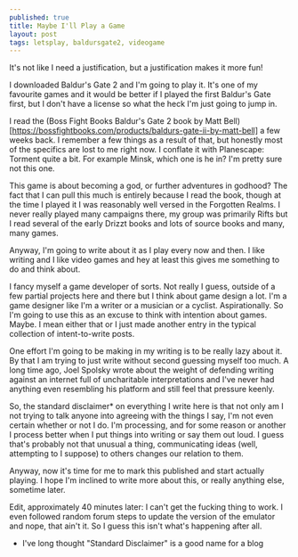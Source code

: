 ```yaml
---
published: true
title: Maybe I'll Play a Game
layout: post
tags: letsplay, baldursgate2, videogame
---
```


It's not like I need a justification, but a justification makes it more fun! 

I downloaded Baldur's Gate 2 and I'm going to play it. It's one of my favourite games and it would be better if I played the first Baldur's Gate first, but I don't have a license so what the heck I'm just going to jump in.

I read the (Boss Fight Books Baldur's Gate 2 book by Matt Bell)[https://bossfightbooks.com/products/baldurs-gate-ii-by-matt-bell] a few weeks back. I remember a few things as a result of that, but honestly most of the specifics are lost to me right now. I conflate it with Planescape: Torment quite a bit. For example Minsk, which one is he in? I'm pretty sure not this one.

This game is about becoming a god, or further adventures in godhood? The fact that I can pull this much is entirely because I read the book, though at the time I played it I was reasonably well versed in the Forgotten Realms. I never really played many campaigns there, my group was primarily Rifts but I read several of the early Drizzt books and lots of source books and many, many games.

Anyway, I'm going to write about it as I play every now and then. I like writing and I like video games and hey at least this gives me something to do and think about. 

I fancy myself a game developer of sorts. Not really I guess, outside of a few partial projects here and there but I think about game design a lot. I'm a game designer like I'm a writer or a musician or a cyclist. Aspirationally. So I'm going to use this as an excuse to think with intention about games. Maybe. I mean either that or I just made another entry in the typical collection of intent-to-write posts.

One effort I'm going to be making in my writing is to be really lazy about it. By that I am trying to just write without second guessing myself too much. A long time ago, Joel Spolsky wrote about the weight of defending writing against an internet full of uncharitable interpretations and I've never had anything even resembling his platform and still feel that pressure keenly. 

So, the standard disclaimer* on everything I write here is that not only am I not trying to talk anyone into agreeing with the things I say, I'm not even certain whether or not I do. I'm processing, and for some reason or another I process better when I put things into writing or say them out loud. I guess that's probably not that unusual a thing, communicating ideas (well, attempting to I suppose) to others changes our relation to them.

Anyway, now it's time for me to mark this published and start actually playing. I hope I'm inclined to write more about this, or really anything else, sometime later.

Edit, approximately 40 minutes later: I can't get the fucking thing to work. I even followed random forum steps to update the version of the emulator and nope, that ain't it. So I guess this isn't what's happening after all.

* I've long thought "Standard Disclaimer" is a good name for a blog
